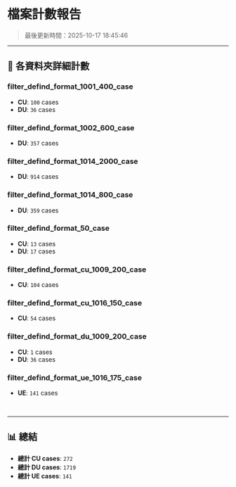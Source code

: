 # 檔案計數報告
> 最後更新時間：2025-10-17 18:45:46

---

## 📁 各資料夾詳細計數

### filter_defind_format_1001_400_case
- **CU**: `100` cases
- **DU**: `36` cases

### filter_defind_format_1002_600_case
- **DU**: `357` cases

### filter_defind_format_1014_2000_case
- **DU**: `914` cases

### filter_defind_format_1014_800_case
- **DU**: `359` cases

### filter_defind_format_50_case
- **CU**: `13` cases
- **DU**: `17` cases

### filter_defind_format_cu_1009_200_case
- **CU**: `104` cases

### filter_defind_format_cu_1016_150_case
- **CU**: `54` cases

### filter_defind_format_du_1009_200_case
- **CU**: `1` cases
- **DU**: `36` cases

### filter_defind_format_ue_1016_175_case
- **UE**: `141` cases

<br>

---

## 📊 總結
- **總計 CU cases**: `272`
- **總計 DU cases**: `1719`
- **總計 UE cases**: `141`